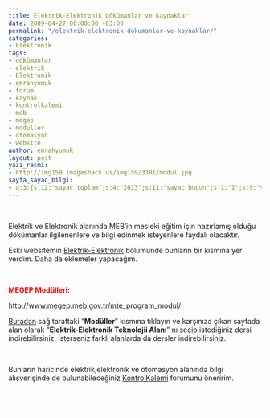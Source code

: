 ```yaml
---
title: Elektrik-Elektronik Dökümanlar ve Kaynaklar
date: 2009-04-27 00:00:00 +03:00
permalink: "/elektrik-elektronik-dokumanlar-ve-kaynaklar/"
categories:
- Elektronik
tags:
- dökümanlar
- elektrik
- Elektronik
- emrahyumuk
- forum
- kaynak
- kontrolkalemi
- meb
- megep
- modüller
- otomasyon
- website
author: emrahyumuk
layout: post
yazi_resmi:
- http://img159.imageshack.us/img159/3391/modul.jpg
sayfa_sayac_bilgi:
- a:3:{s:12:"sayac_toplam";s:4:"2013";s:11:"sayac_bugun";s:1:"1";s:9:"son_okuma";s:10:"1364796475";}
---
```


<span style="color: #ffffff;">.</span>

Elektrik ve Elektronik alanında MEB&#8217;in mesleki eğitim için hazırlamış olduğu dökümanlar ilgilenenlere ve bilgi edinmek isteyenlere faydalı olacaktır.

Eski websitemin <a href="http://www.emrahyumuk.com/eski/elektrik_elektronik.html" target="_blank">Elektrik-Elektronik</a> bölümünde bunların bir kısmına yer verdim. Daha da eklemeler yapacağım.

<span style="color: #ffffff;">.</span>

<!--more-->

<span style="color: #ff0000;"><strong>MEGEP Modülleri: </strong></span>

<a href="http://www.megep.meb.gov.tr/mte_program_modul/" target="_blank">http://www.megep.meb.gov.tr/mte_program_modul/</a>

<a href="http://www.megep.meb.gov.tr/mte_program_modul/" target="_blank">Buradan</a> sağ taraftaki &#8220;**Modüller**&#8221; kısmına tıklayın ve karşınıza çıkan sayfada alan olarak &#8220;**Elektrik-Elektronik Teknolojii Alanı**&#8221; nı seçip istediğiniz dersi indirebilirsiniz. İsterseniz farklı alanlarda da dersler indirebilirsiniz.

<span style="color: #ffffff;">.</span>

Bunların haricinde elektrik,elektronik ve otomasyon alanında bilgi alışverişinde de bulunabileceğiniz <a href="http://www.kontrolkalemi.com" target="_blank">KontrolKalemi</a> forumunu öneririm.

<span style="color: #ffffff;">.</span>

<span style="color: #ffffff;">.</span>